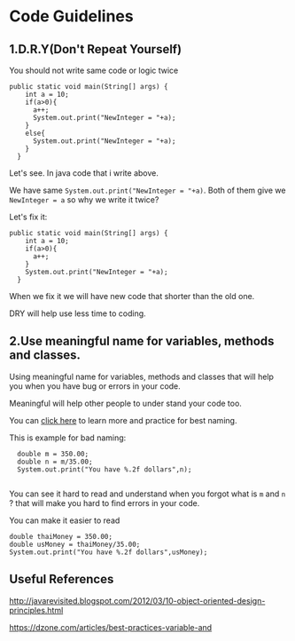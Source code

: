 Code Guidelines
==================
1.D.R.Y(Don't Repeat Yourself)
-----------------------------
You should not write same code or logic twice

```
public static void main(String[] args) {
    int a = 10;
    if(a>0){
      a++;
      System.out.print("NewInteger = "+a);
    }
    else{
      System.out.print("NewInteger = "+a);
    }
  }
```
Let's see. In java code that i write above.

We have same `System.out.print("NewInteger = "+a)`. Both of them give we `NewInteger = a` so why we write it twice?

Let's fix it:

```
public static void main(String[] args) {
    int a = 10;
    if(a>0){
      a++;
    }
    System.out.print("NewInteger = "+a);
  }
```

When we fix it we will have new code that shorter than the old one.

DRY will help use less time to coding.


2.Use meaningful name for variables, methods and classes.
---------

Using meaningful name for variables, methods and classes that will help you when you have bug or errors in your code.

Meaningful will help other people to under stand your code too.

You can [click here](https://dzone.com/articles/best-practices-variable-and) to learn more and practice for best naming.

This is example for bad naming:

```
  double m = 350.00;
  double n = m/35.00;
  System.out.print("You have %.2f dollars",n);


```
You can see it hard to read and understand when you forgot what is `m` and `n` ? that will make you hard to find errors in your code.

You can make it easier to read

 ```
 double thaiMoney = 350.00;
 double usMoney = thaiMoney/35.00;
 System.out.print("You have %.2f dollars",usMoney);

```



Useful References
-------

http://javarevisited.blogspot.com/2012/03/10-object-oriented-design-principles.html

https://dzone.com/articles/best-practices-variable-and
